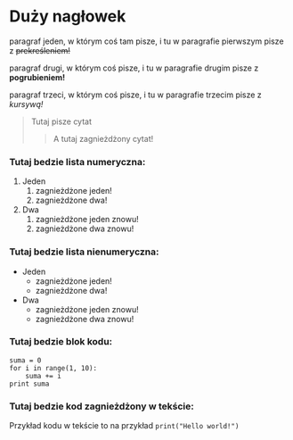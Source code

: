 # Duży nagłowek

paragraf jeden, w którym coś tam pisze, i tu w paragrafie pierwszym pisze z ~~prekreśleniem!~~

paragraf drugi, w którym coś pisze, i tu w paragrafie drugim pisze z **pogrubieniem!**

paragraf trzeci, w którym coś pisze, i tu w paragrafie trzecim pisze z *kursywą!*

>Tutaj pisze cytat
>>A tutaj zagnieżdżony cytat!

### Tutaj bedzie lista numeryczna:
1. Jeden
    1. zagnieżdżone jeden!
    2. zagnieżdżone dwa!
2. Dwa
    1. zagnieżdżone jeden znowu!
    2. zagnieżdżone dwa znowu!
  
### Tutaj bedzie lista nienumeryczna:
* Jeden
    + zagnieżdżone jeden!
    + zagnieżdżone dwa!
* Dwa
    + zagnieżdżone jeden znowu!
    +  zagnieżdżone dwa znowu!
 
### Tutaj bedzie blok kodu:
```
suma = 0
for i in range(1, 10):
    suma += i
print suma
```

### Tutaj bedzie kod zagnieżdżony w tekście:
Przykład kodu w tekście to na przykład `print("Hello world!")`



